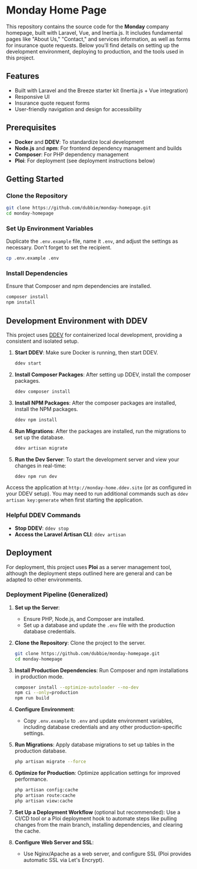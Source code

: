 # Monday Home Page

This repository contains the source code for the **Monday** company homepage, built with Laravel, Vue, and Inertia.js. It includes fundamental pages like "About Us," "Contact," and services information, as well as forms for insurance quote requests. Below you'll find details on setting up the development environment, deploying to production, and the tools used in this project.

## Features

-   Built with Laravel and the Breeze starter kit (Inertia.js + Vue integration)
-   Responsive UI
-   Insurance quote request forms
-   User-friendly navigation and design for accessibility

## Prerequisites

-   **Docker** and **DDEV**: To standardize local development
-   **Node.js** and **npm**: For frontend dependency management and builds
-   **Composer**: For PHP dependency management
-   **Ploi**: For deployment (see deployment instructions below)

## Getting Started

### Clone the Repository

```bash
git clone https://github.com/dubbie/monday-homepage.git
cd monday-homepage
```

### Set Up Environment Variables

Duplicate the `.env.example` file, name it `.env`, and adjust the settings as necessary. Don't forget to set the recipient.

```bash
cp .env.example .env
```

### Install Dependencies

Ensure that Composer and npm dependencies are installed.

```bash
composer install
npm install
```

## Development Environment with DDEV

This project uses [DDEV](https://ddev.readthedocs.io/en/stable/) for containerized local development, providing a consistent and isolated setup.

1. **Start DDEV**: Make sure Docker is running, then start DDEV.

    ```bash
    ddev start
    ```

2. **Install Composer Packages**: After setting up DDEV, install the composer packages.

    ```bash
    ddev composer install
    ```

3. **Install NPM Packages**: After the composer packages are installed, install the NPM packages.

    ```bash
    ddev npm install
    ```

4. **Run Migrations**:
   After the packages are installed, run the migrations to set up the database.

    ```bash
    ddev artisan migrate
    ```

5. **Run the Dev Server**:
   To start the development server and view your changes in real-time:
    ```bash
    ddev npm run dev
    ```

Access the application at `http://monday-home.ddev.site` (or as configured in your DDEV setup). You may need to run additional commands such as `ddev artisan key:generate` when first starting the application.

### Helpful DDEV Commands

-   **Stop DDEV**: `ddev stop`
-   **Access the Laravel Artisan CLI**: `ddev artisan`

## Deployment

For deployment, this project uses **Ploi** as a server management tool, although the deployment steps outlined here are general and can be adapted to other environments.

### Deployment Pipeline (Generalized)

1. **Set up the Server**:

    - Ensure PHP, Node.js, and Composer are installed.
    - Set up a database and update the `.env` file with the production database credentials.

2. **Clone the Repository**:
   Clone the project to the server.

    ```bash
    git clone https://github.com/dubbie/monday-homepage.git
    cd monday-homepage
    ```

3. **Install Production Dependencies**:
   Run Composer and npm installations in production mode.

    ```bash
    composer install --optimize-autoloader --no-dev
    npm ci --only=production
    npm run build
    ```

4. **Configure Environment**:

    - Copy `.env.example` to `.env` and update environment variables, including database credentials and any other production-specific settings.

5. **Run Migrations**:
   Apply database migrations to set up tables in the production database.

    ```bash
    php artisan migrate --force
    ```

6. **Optimize for Production**:
   Optimize application settings for improved performance.

    ```bash
    php artisan config:cache
    php artisan route:cache
    php artisan view:cache
    ```

7. **Set Up a Deployment Workflow** (optional but recommended):
   Use a CI/CD tool or a Ploi deployment hook to automate steps like pulling changes from the main branch, installing dependencies, and clearing the cache.

8. **Configure Web Server and SSL**:
    - Use Nginx/Apache as a web server, and configure SSL (Ploi provides automatic SSL via Let's Encrypt).
